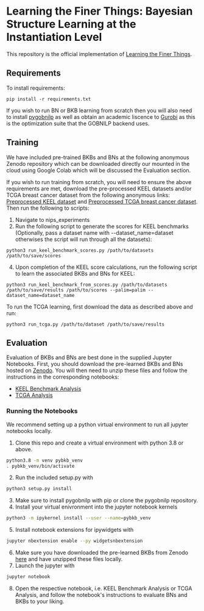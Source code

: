 # Learning the Finer Things: Bayesian Structure Learning at the Instantiation Level
This repository is the official implementation of [Learning the Finer Things](https://openreview.net/forum?id=tQQiKqGLK0g&referrer=%5BAuthor%20Console%5D(%2Fgroup%3Fid%3DNeurIPS.cc%2F2022%2FConference%2FAuthors%23your-submissions)).

## Requirements

To install requirements:
```setup
pip install -r requirements.txt
```

If you wish to run BN or BKB learning from scratch then you will also need to install [pygobnilp](https://www.cs.york.ac.uk/aig/sw/gobnilp/) as well as obtain an academic liscence to [Gurobi](https://www.gurobi.com/) as this is the optimization suite that the GOBNILP backend uses. 

## Training
We have included pre-trained BKBs and BNs at the following anonymous Zenodo repository which can be downloaded directly our mounted in the cloud using Google Colab which will be discussed the Evaluation section.

If you wish to run training from scratch, you will need to ensure the above requirements are met, download the pre-processed KEEL datasets and/or TCGA breast cancer dataset from the following anonymous links: [Preprocessed KEEL dataset](https://zenodo.org/record/6580480#.Yo-2IlRBxPY) and [Preprocessed TCGA breast cancer dataset](https://zenodo.org/record/6584753#.Yo-1g1RBxPY). Then run the following to scripts:
1. Navigate to nips_experiments
2. Run the following script to generate the scores for KEEL benchmarks (Optionally, pass a dataset name with --dataset_name=dataset otherwises the script will run through all the datasets):
```score
python3 run_keel_benchmark_scores.py /path/to/datasets /path/to/save/scores
```
4. Upon completion of the KEEL score calculations, run the following script to learn the associated BKBs and BNs for KEEL:
```learn
python3 run_keel_benchmark_from_scores.py /path/to/datasets /path/to/save/results /path/to/scores --palim=palim --dataset_name=dataset_name
```

To run the TCGA learning, first download the data as described above and run:
```learn_tcga
python3 run_tcga.py /path/to/dataset /path/to/save/results
```

## Evaluation
Evaluation of BKBs and BNs are best done in the supplied Jupyter Notebooks. First, you should download the pre-learned BKBs and BNs hosted on [Zenodo](https://zenodo.org/record/6577348#.Yp3kr-xBxPY). You will then need to unzip these files and follow the instructions in the corresponding notebooks:
- [KEEL Benchmark Analysis](https://github.com/anonymous-271828/pybkb/blob/master/notebooks/Keel%20Benchmark%20Analysis.ipynb)
- [TCGA Analysis](https://github.com/anonymous-271828/pybkb/blob/master/notebooks/TCGA%20Analysis.ipynb)

### Running the Notebooks
We recommend setting up a python virtual environment to run all jupyter notebooks locally.

1) Clone this repo and create a virtual environment with python 3.8 or above.
``` bash
python3.8 -m venv pybkb_venv
. pybkb_venv/bin/activate
```

2) Run the included setup.py with
``` bash
python3 setup.py install
```

3) Make sure to install pygobnilp with pip or clone the pygobnilp repository.
4) Install your virtual enivronment into the jupyter notebook kernels
``` bash
python3 -m ipykernel install --user --name=pybkb_venv
``` 
5) Install notebook extensions for ipywidgets with
``` bash
jupyter nbextension enable --py widgetsnbextension
```
6) Make sure you have downloaded the pre-learned BKBs from Zenodo [here](https://zenodo.org/record/6577348#.Yp3kr-xBxPY) and have unzipped these files locally.
7) Launch the jupyter with
``` bash
jupyter notebook
```
8) Open the respective notebook, i.e. KEEL Benchmark Analysis or TCGA Analysis, and follow the notebook's instructions to evaluate BNs and BKBs to your liking. 
